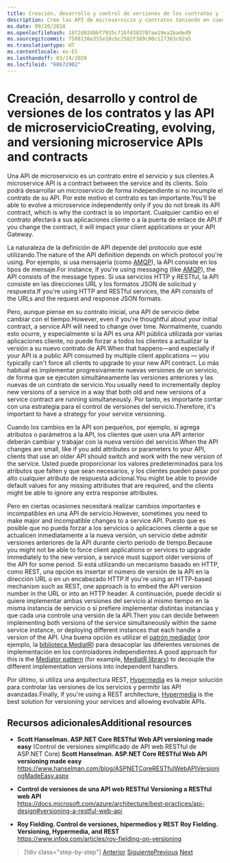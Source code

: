 ```yaml
---
title: Creación, desarrollo y control de versiones de los contratos y las API de microservicio
description: Cree las API de microservicio y contratos teniendo en cuenta la evolución y el control de versiones, porque las necesidades pueden cambiar.
ms.date: 09/20/2018
ms.openlocfilehash: 1972d02d8bf7935c71bfd383707ae19ea2baded9
ms.sourcegitcommit: 7588136e355e10cbc2582f389c90c127363c02a5
ms.translationtype: HT
ms.contentlocale: es-ES
ms.lasthandoff: 03/14/2020
ms.locfileid: "68672902"
---
```

# <a name="creating-evolving-and-versioning-microservice-apis-and-contracts"></a><span data-ttu-id="0d409-103">Creación, desarrollo y control de versiones de los contratos y las API de microservicio</span><span class="sxs-lookup"><span data-stu-id="0d409-103">Creating, evolving, and versioning microservice APIs and contracts</span></span>

<span data-ttu-id="0d409-104">Una API de microservicio es un contrato entre el servicio y sus clientes.</span><span class="sxs-lookup"><span data-stu-id="0d409-104">A microservice API is a contract between the service and its clients.</span></span> <span data-ttu-id="0d409-105">Solo podrá desarrollar un microservicio de forma independiente si no incumple el contrato de su API. Por este motivo el contrato es tan importante.</span><span class="sxs-lookup"><span data-stu-id="0d409-105">You'll be able to evolve a microservice independently only if you do not break its API contract, which is why the contract is so important.</span></span> <span data-ttu-id="0d409-106">Cualquier cambio en el contrato afectará a sus aplicaciones cliente o a la puerta de enlace de API.</span><span class="sxs-lookup"><span data-stu-id="0d409-106">If you change the contract, it will impact your client applications or your API Gateway.</span></span>

<span data-ttu-id="0d409-107">La naturaleza de la definición de API depende del protocolo que esté utilizando.</span><span class="sxs-lookup"><span data-stu-id="0d409-107">The nature of the API definition depends on which protocol you're using.</span></span> <span data-ttu-id="0d409-108">Por ejemplo, si usa mensajería (como [AMQP](https://www.amqp.org/)), la API consiste en los tipos de mensaje.</span><span class="sxs-lookup"><span data-stu-id="0d409-108">For instance, if you're using messaging (like [AMQP](https://www.amqp.org/)), the API consists of the message types.</span></span> <span data-ttu-id="0d409-109">Si usa servicios HTTP y RESTful, la API consiste en las direcciones URL y los formatos JSON de solicitud y respuesta.</span><span class="sxs-lookup"><span data-stu-id="0d409-109">If you're using HTTP and RESTful services, the API consists of the URLs and the request and response JSON formats.</span></span>

<span data-ttu-id="0d409-110">Pero, aunque piense en su contrato inicial, una API de servicio debe cambiar con el tiempo.</span><span class="sxs-lookup"><span data-stu-id="0d409-110">However, even if you're thoughtful about your initial contract, a service API will need to change over time.</span></span> <span data-ttu-id="0d409-111">Normalmente, cuando esto ocurre, y especialmente si la API es una API pública utilizada por varias aplicaciones cliente, no puede forzar a todos los clientes a actualizar la versión a su nuevo contrato de API.</span><span class="sxs-lookup"><span data-stu-id="0d409-111">When that happens—and especially if your API is a public API consumed by multiple client applications — you typically can't force all clients to upgrade to your new API contract.</span></span> <span data-ttu-id="0d409-112">Lo más habitual es implementar progresivamente nuevas versiones de un servicio, de forma que se ejecuten simultáneamente las versiones anteriores y las nuevas de un contrato de servicio.</span><span class="sxs-lookup"><span data-stu-id="0d409-112">You usually need to incrementally deploy new versions of a service in a way that both old and new versions of a service contract are running simultaneously.</span></span> <span data-ttu-id="0d409-113">Por tanto, es importante contar con una estrategia para el control de versiones del servicio.</span><span class="sxs-lookup"><span data-stu-id="0d409-113">Therefore, it's important to have a strategy for your service versioning.</span></span>

<span data-ttu-id="0d409-114">Cuando los cambios en la API son pequeños, por ejemplo, si agrega atributos o parámetros a la API, los clientes que usen una API anterior deberán cambiar y trabajar con la nueva versión del servicio.</span><span class="sxs-lookup"><span data-stu-id="0d409-114">When the API changes are small, like if you add attributes or parameters to your API, clients that use an older API should switch and work with the new version of the service.</span></span> <span data-ttu-id="0d409-115">Usted puede proporcionar los valores predeterminados para los atributos que falten y que sean necesarios, y los clientes pueden pasar por alto cualquier atributo de respuesta adicional.</span><span class="sxs-lookup"><span data-stu-id="0d409-115">You might be able to provide default values for any missing attributes that are required, and the clients might be able to ignore any extra response attributes.</span></span>

<span data-ttu-id="0d409-116">Pero en ciertas ocasiones necesitará realizar cambios importantes e incompatibles en una API de servicio.</span><span class="sxs-lookup"><span data-stu-id="0d409-116">However, sometimes you need to make major and incompatible changes to a service API.</span></span> <span data-ttu-id="0d409-117">Puesto que es posible que no pueda forzar a los servicios o aplicaciones cliente a que se actualicen inmediatamente a la nueva versión, un servicio debe admitir versiones anteriores de la API durante cierto período de tiempo.</span><span class="sxs-lookup"><span data-stu-id="0d409-117">Because you might not be able to force client applications or services to upgrade immediately to the new version, a service must support older versions of the API for some period.</span></span> <span data-ttu-id="0d409-118">Si está utilizando un mecanismo basado en HTTP, como REST, una opción es insertar el número de versión de la API en la dirección URL o en un encabezado HTTP.</span><span class="sxs-lookup"><span data-stu-id="0d409-118">If you're using an HTTP-based mechanism such as REST, one approach is to embed the API version number in the URL or into an HTTP header.</span></span> <span data-ttu-id="0d409-119">A continuación, puede decidir si quiere implementar ambas versiones del servicio al mismo tiempo en la misma instancia de servicio o si prefiere implementar distintas instancias y que cada una controle una versión de la API.</span><span class="sxs-lookup"><span data-stu-id="0d409-119">Then you can decide between implementing both versions of the service simultaneously within the same service instance, or deploying different instances that each handle a version of the API.</span></span> <span data-ttu-id="0d409-120">Una buena opción es utilizar el [patrón mediador](https://en.wikipedia.org/wiki/Mediator_pattern) (por ejemplo, la [biblioteca MediatR](https://github.com/jbogard/MediatR)) para desacoplar las diferentes versiones de implementación en los controladores independientes.</span><span class="sxs-lookup"><span data-stu-id="0d409-120">A good approach for this is the [Mediator pattern](https://en.wikipedia.org/wiki/Mediator_pattern) (for example, [MediatR library](https://github.com/jbogard/MediatR)) to decouple the different implementation versions into independent handlers.</span></span>

<span data-ttu-id="0d409-121">Por último, si utiliza una arquitectura REST, [Hypermedia](https://www.infoq.com/articles/mark-baker-hypermedia) es la mejor solución para controlar las versiones de los servicios y permitir las API avanzadas.</span><span class="sxs-lookup"><span data-stu-id="0d409-121">Finally, if you're using a REST architecture, [Hypermedia](https://www.infoq.com/articles/mark-baker-hypermedia) is the best solution for versioning your services and allowing evolvable APIs.</span></span>

## <a name="additional-resources"></a><span data-ttu-id="0d409-122">Recursos adicionales</span><span class="sxs-lookup"><span data-stu-id="0d409-122">Additional resources</span></span>

- <span data-ttu-id="0d409-123">**Scott Hanselman. ASP.NET Core RESTful Web API versioning made easy** (Control de versiones simplificado de API web RESTful de ASP.NET Core) </span><span class="sxs-lookup"><span data-stu-id="0d409-123">**Scott Hanselman. ASP.NET Core RESTful Web API versioning made easy** </span></span>\
  <https://www.hanselman.com/blog/ASPNETCoreRESTfulWebAPIVersioningMadeEasy.aspx>

- <span data-ttu-id="0d409-124">**Control de versiones de una API web RESTful** </span><span class="sxs-lookup"><span data-stu-id="0d409-124">**Versioning a RESTful web API** </span></span>\
  <https://docs.microsoft.com/azure/architecture/best-practices/api-design#versioning-a-restful-web-api>

- <span data-ttu-id="0d409-125">**Roy Fielding. Control de versiones, hipermedios y REST** </span><span class="sxs-lookup"><span data-stu-id="0d409-125">**Roy Fielding. Versioning, Hypermedia, and REST** </span></span>\
  <https://www.infoq.com/articles/roy-fielding-on-versioning>

>[!div class="step-by-step"]
><span data-ttu-id="0d409-126">[Anterior](asynchronous-message-based-communication.md)
>[Siguiente](microservices-addressability-service-registry.md)</span><span class="sxs-lookup"><span data-stu-id="0d409-126">[Previous](asynchronous-message-based-communication.md)
[Next](microservices-addressability-service-registry.md)</span></span>
